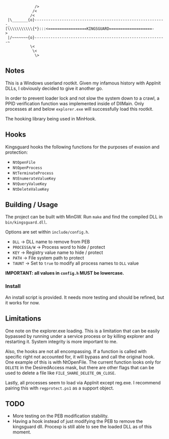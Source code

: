 
```

			 />
            /<
           /<
 |\_______{o}----------------------------------------------------------_
[\\\\\\\\\\\{*}:::<=================KINGSGUARD===================-       >
 |/~~~~~~~{o}----------------------------------------------------------~
           \<
            \<          
             \>

```

## Notes
This is a Windows userland rootkit. Given my infamous history with AppInit DLLs, I obviously decided to give it another go. 

In order to prevent loader lock and not slow the system down to a crawl, a PPID verification function was implemented inside of DllMain. Only processes at and below `explorer.exe` will successfully load this rootkit. 

The hooking library being used in MinHook. 
## Hooks
Kingsguard hooks the following functions for the purposes of evasion and protection:
- `NtOpenFile`
- `NtOpenProcess`
- `NtTerminateProcess`
- `NtEnumerateValueKey`
- `NtQueryValueKey`
- `NtDeleteValueKey`

## Building / Usage
The project can be built with MinGW. Run `make` and find the compiled DLL in `bin/kingsguard.dll`.

Options are set within `include/config.h`. 
- `DLL` -> DLL name to remove from PEB
- `PROCESSA/W` -> Process word to hide / protect
- `KEY` -> Registry value name to hide / protect
- `PATH` -> File system path to protect
- `TAUNT` -> Set to `true` to modify all process names to `DLL` value

**IMPORTANT: all values in `config.h` MUST be lowercase.**

### Install
An install script is provided. It needs more testing and should be refined, but it works for now.

## Limitations 
One note on the explorer.exe loading. This is a limitation that can be easily bypassed by running under a service process or by killing explorer and restarting it. System integrity is more important to me.

Also, the hooks are not all encompassing. If a function is called with specific right not accounted for, it will bypass and call the original hook. One example of this is with NtOpenFile. The current function looks only for `DELETE` in the DesiredAccess mask, but there are other flags that can be used to delete a file like `FILE_SHARE_DELETE_ON_CLOSE`.

Lastly, all processes seem to load via AppInit except reg.exe. I recommend pairing this with `regprotect.ps1` as a support object.

## TODO
- More testing on the PEB modification stability. 
- Having a hook instead of just modifying the PEB to remove the kingsguard dll. Procexp is still able to see the loaded DLL as of this moment.